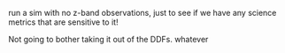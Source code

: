 run a sim with no z-band observations, just to see if we have any science metrics that are sensitive to it!

Not going to bother taking it out of the DDFs. whatever
